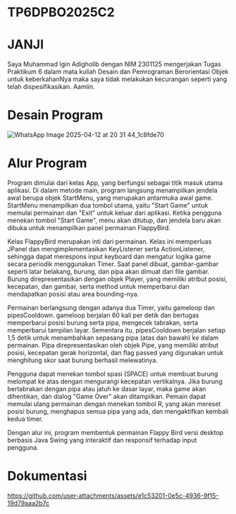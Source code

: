 # TP6DPBO2025C2

# JANJI
Saya Muhammad Igin Adigholib dengan NIM 2301125 mengerjakan Tugas Praktikum 6 dalam mata kuliah Desain dan Pemrograman Berorientasi Objek untuk keberkahanNya maka saya tidak melakukan kecurangan seperti yang telah dispesifikasikan. Aamiin.

# Desain Program
![WhatsApp Image 2025-04-12 at 20 31 44_1c8fde70](https://github.com/user-attachments/assets/27a27ed8-0917-4847-b3d4-e8b3cd11690b)

# Alur Program
Program dimulai dari kelas App, yang berfungsi sebagai titik masuk utama aplikasi. Di dalam metode main, program langsung menampilkan jendela awal berupa objek StartMenu, yang merupakan antarmuka awal game. StartMenu menampilkan dua tombol utama, yaitu "Start Game" untuk memulai permainan dan "Exit" untuk keluar dari aplikasi. Ketika pengguna menekan tombol "Start Game", menu akan ditutup, dan jendela baru akan dibuka untuk menampilkan panel permainan FlappyBird.

Kelas FlappyBird merupakan inti dari permainan. Kelas ini memperluas JPanel dan mengimplementasikan KeyListener serta ActionListener, sehingga dapat merespons input keyboard dan mengatur logika game secara periodik menggunakan Timer. Saat panel dibuat, gambar-gambar seperti latar belakang, burung, dan pipa akan dimuat dari file gambar. Burung direpresentasikan dengan objek Player, yang memiliki atribut posisi, kecepatan, dan gambar, serta method untuk memperbarui dan mendapatkan posisi atau area bounding-nya.

Permainan berlangsung dengan adanya dua Timer, yaitu gameloop dan pipesCooldown. gameloop berjalan 60 kali per detik dan bertugas memperbarui posisi burung serta pipa, mengecek tabrakan, serta memperbarui tampilan layar. Sementara itu, pipesCooldown berjalan setiap 1,5 detik untuk menambahkan sepasang pipa (atas dan bawah) ke dalam permainan. Pipa direpresentasikan oleh objek Pipe, yang memiliki atribut posisi, kecepatan gerak horizontal, dan flag passed yang digunakan untuk menghitung skor saat burung berhasil melewatinya.

Pengguna dapat menekan tombol spasi (SPACE) untuk membuat burung melompat ke atas dengan mengurangi kecepatan vertikalnya. Jika burung bertabrakan dengan pipa atau jatuh ke dasar layar, maka game akan dihentikan, dan dialog "Game Over" akan ditampilkan. Pemain dapat memulai ulang permainan dengan menekan tombol R, yang akan mereset posisi burung, menghapus semua pipa yang ada, dan mengaktifkan kembali kedua timer.

Dengan alur ini, program membentuk permainan Flappy Bird versi desktop berbasis Java Swing yang interaktif dan responsif terhadap input pengguna.

# Dokumentasi
https://github.com/user-attachments/assets/e1c53201-0e5c-4936-9f15-19d79aaa2b7c


